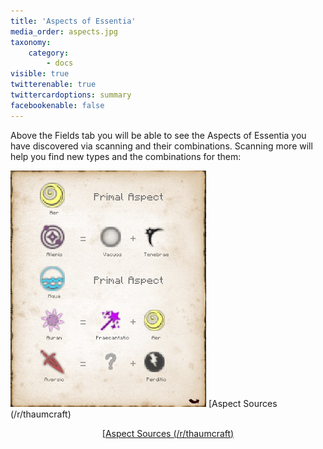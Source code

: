 ```yaml
---
title: 'Aspects of Essentia'
media_order: aspects.jpg
taxonomy:
    category:
        - docs
visible: true
twitterenable: true
twittercardoptions: summary
facebookenable: false
---
```


Above the Fields tab you will be able to see the Aspects of Essentia you have discovered via scanning and their combinations. Scanning more will help you find new types and the combinations for them: 

![](aspects.jpg)
[Aspect Sources (/r/thaumcraft)
<a href="https://www.reddit.com/r/Thaumcraft/comments/8gtfak/sources_of_essentia_mega_guide_tc6/"><p style="text-align:center">[Aspect Sources (/r/thaumcraft)</a>



